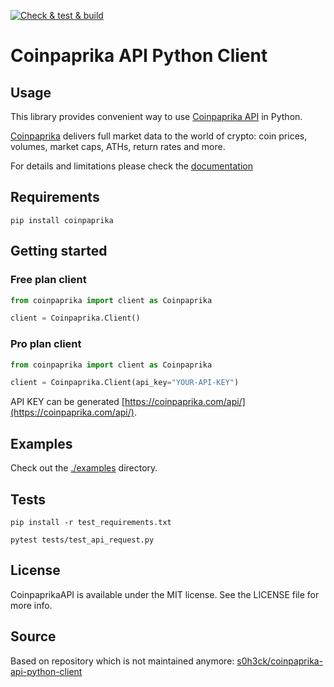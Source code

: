[![Check & test & build](https://github.com/coinpaprika/coinpaprika-api-python-client/actions/workflows/main.yaml/badge.svg)](https://github.com/coinpaprika/coinpaprika-api-python-client/actions/workflows/main.yaml)

# Coinpaprika API Python Client

## Usage

This library provides convenient way to use [Coinpaprika API](https://api.coinpaprika.com/) in Python.

[Coinpaprika](https://coinpaprika.com/) delivers full market data to the world of crypto: coin prices, volumes, market caps, ATHs, return rates and more.

For details and limitations please check the [documentation](https://api.coinpaprika.com/)

## Requirements

```text
pip install coinpaprika
```

## Getting started

### Free plan client 
```python
from coinpaprika import client as Coinpaprika

client = Coinpaprika.Client()
```

### Pro plan client
```python
from coinpaprika import client as Coinpaprika

client = Coinpaprika.Client(api_key="YOUR-API-KEY")
```
API KEY can be generated [https://coinpaprika.com/api/](https://coinpaprika.com/api/).

## Examples
Check out the [./examples](./examples) directory.

## Tests

```test
pip install -r test_requirements.txt

pytest tests/test_api_request.py
```

## License
CoinpaprikaAPI is available under the MIT license. See the LICENSE file for more info.

## Source
Based on repository which is not maintained anymore: 
[s0h3ck/coinpaprika-api-python-client](https://github.com/s0h3ck/coinpaprika-api-python-client) 

